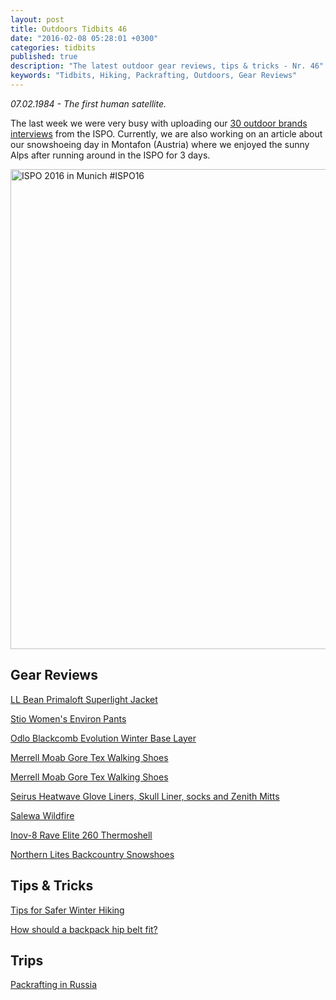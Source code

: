 ```yaml
---
layout: post
title: Outdoors Tidbits 46
date: "2016-02-08 05:28:01 +0300"
categories: tidbits
published: true
description: "The latest outdoor gear reviews, tips & tricks - Nr. 46"
keywords: "Tidbits, Hiking, Packrafting, Outdoors, Gear Reviews"
---
```



*07.02.1984 - The first human satellite.*

The last week we were very busy with uploading our <a href="http://www.hikeventures.com/ISPO-2016-interviews/">30 outdoor brands interviews</a> from the ISPO. Currently, we are also working on an article about our snowshoeing day in Montafon (Austria) where we enjoyed the sunny Alps after running around in the ISPO for 3 days.

<a data-flickr-embed="true"  href="https://www.flickr.com/photos/90204224@N07/23970266573/in/dateposted-public/" title="ISPO 2016 in Munich #ISPO16"><img src="https://farm2.staticflickr.com/1511/23970266573_3467042246_b.jpg" width="1024" height="768" alt="ISPO 2016 in Munich #ISPO16"></a><script async src="//embedr.flickr.com/assets/client-code.js" charset="utf-8"></script>
<!--more-->

## Gear Reviews
<a href="http://feeds.feedblitz.com/~/136244943/0/sectionhikercom~LL-Bean-Primaloft-Superlight-Jacket-Review/">LL Bean Primaloft Superlight Jacket</a>

<a href="http://www.theoutdooradventure.net/2016/02/stio-womens-environ-pants-gear-review/">Stio Women's Environ Pants</a>

<a href="http://thegirloutdoors.co.uk/2016/02/01/review-odlo-winter-base-layers/">Odlo Blackcomb Evolution Winter Base Layer</a>

<a href="http://www.fionaoutdoors.co.uk/2016/02/kit-review-merrell-moab-gore-tex-walking-shoes.html">Merrell Moab Gore Tex Walking Shoes</a>

<a href="http://www.fionaoutdoors.co.uk/2016/02/kit-review-merrell-moab-gore-tex-walking-shoes.html">Merrell Moab Gore Tex Walking Shoes</a>

<a href="http://southwestultralight.blogspot.com/2016/01/gear-review-and-my-favorite-gear-7.html">Seirus Heatwave Glove Liners, Skull Liner, socks and Zenith Mitts</a>

<a href="http://www.gearexposure.com/salewa-wildfire-review-technical-approach-shoe-meet-comfort/">Salewa Wildfire</a>

<a href="http://www.gearexposure.com/inov-8-race-elite-260-thermoshell-review/">Inov-8 Rave Elite 260 Thermoshell</a>

<a href="http://feeds.feedblitz.com/~/134110555/0/sectionhikercom~Northern-Lites-Backcountry-Snowshoes-Review/">Northern Lites Backcountry Snowshoes</a>

## Tips & Tricks
<a href="http://www.fionaoutdoors.co.uk/2016/02/tips-for-safer-winter-hiking.html">Tips for Safer Winter Hiking</a>

<a href="hhttp://feeds.feedblitz.com/~/135587561/0/sectionhikercom~How-Should-a-Backpack-Hip-Belt-Fit/">How should a backpack hip belt fit?</a>

## Trips
<a href="http://www.packrafting.de/2016/02/fliegenfischer-im-polarural.html">Packrafting in Russia</a>

